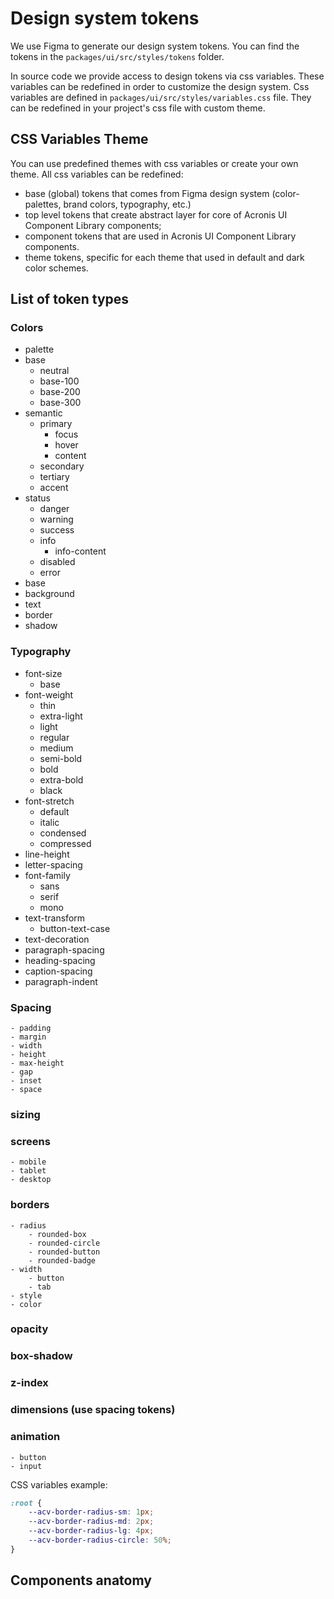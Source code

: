 # Design system tokens

We use Figma to generate our design system tokens. 
You can find the tokens in the `packages/ui/src/styles/tokens` folder.

In source code we provide access to design tokens via css variables.
These variables can be redefined in order to customize the design system.
Css variables are defined in `packages/ui/src/styles/variables.css` file.
They can be redefined in your project's css file with custom theme.

## CSS Variables Theme

You can use predefined themes with css variables or create your own theme.
All css variables can be redefined:
- base (global) tokens that comes from Figma design system (color-palettes, brand colors, typography, etc.)
- top level tokens that create abstract layer for core of Acronis UI Component Library components;
- component tokens that are used in Acronis UI Component Library components.
- theme tokens, specific for each theme that used in default and dark color schemes.

## List of token types

### Colors

- palette
- base
    - neutral
    - base-100
    - base-200
    - base-300
- semantic
    - primary
        - focus
        - hover
        - content
    - secondary
    - tertiary
    - accent
- status
    - danger
    - warning
    - success
    - info
        - info-content
    - disabled
    - error
- base
- background
- text
- border
- shadow

### Typography

- font-size
  - base
- font-weight
    - thin
    - extra-light
    - light
    - regular
    - medium
    - semi-bold
    - bold
    - extra-bold
    - black
- font-stretch
    - default
    - italic
    - condensed
    - compressed
- line-height
- letter-spacing
- font-family
    - sans
    - serif
    - mono
- text-transform
    - button-text-case
- text-decoration
- paragraph-spacing
- heading-spacing
- caption-spacing
- paragraph-indent

### Spacing
    - padding
    - margin
    - width
    - height
    - max-height
    - gap
    - inset
    - space
    
### sizing
### screens
    - mobile
    - tablet
    - desktop
### borders
    - radius
        - rounded-box
        - rounded-circle
        - rounded-button
        - rounded-badge
    - width
        - button
        - tab
    - style
    - color
### opacity
### box-shadow
### z-index
### dimensions (use spacing tokens)
### animation
    - button
    - input

CSS variables example:

```css
:root {
    --acv-border-radius-sm: 1px;
    --acv-border-radius-md: 2px;
    --acv-border-radius-lg: 4px;
    --acv-border-radius-circle: 50%;
}
```

## Components anatomy

